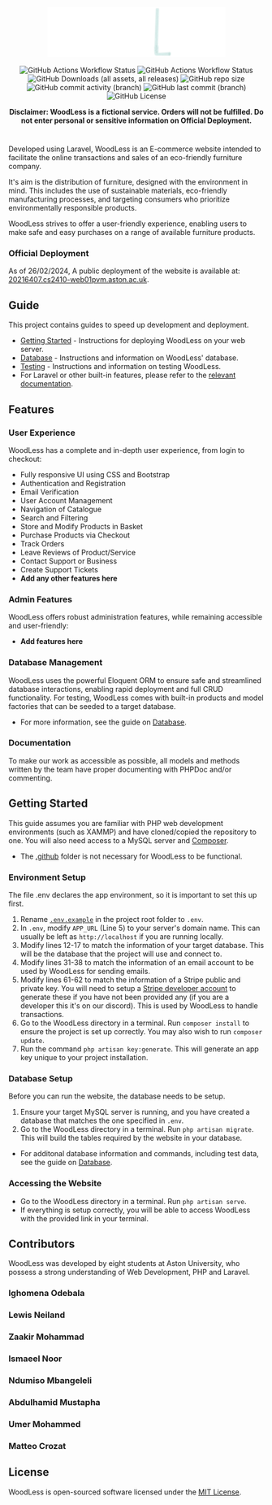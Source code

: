 <p align="center">
    <a href="http://220216407.cs2410-web01pvm.aston.ac.uk/" target="_blank"><img src="public_html/images/logo_plain_cropped.svg" width="350" alt="Woodless">
    </a>
</p>
<p align="center">
    <img alt="GitHub Actions Workflow Status" src="https://img.shields.io/github/actions/workflow/status/dhee-tree/Team-19/tests.yml?logo=github&label=tests&branch=main">
    <img alt="GitHub Actions Workflow Status" src="https://img.shields.io/github/actions/workflow/status/dhee-tree/Team-19/main.yml?logo=github&branch=main">
    <img alt="GitHub Downloads (all assets, all releases)" src="https://img.shields.io/github/downloads/dhee-tree/Team-19/total">
    <img alt="GitHub repo size" src="https://img.shields.io/github/repo-size/dhee-tree/Team-19">
    <img alt="GitHub commit activity (branch)" src="https://img.shields.io/github/commit-activity/t/dhee-tree/Team-19/development">
    <img alt="GitHub last commit (branch)" src="https://img.shields.io/github/last-commit/dhee-tree/Team-19/development">
    <img alt="GitHub License" src="https://img.shields.io/github/license/dhee-tree/Team-19">
</p>

<strong><p align="center">Disclaimer: WoodLess is a fictional service. Orders will not be fulfilled. Do not enter personal or sensitive information on Official Deployment.</p></strong> 

#

Developed using Laravel, WoodLess is an E-commerce website intended to facilitate the online transactions and sales of an eco-friendly furniture company. 

It's aim is the distribution of furniture, designed with the environment in mind. This includes the use of sustainable materials, eco-friendly manufacturing processes, and targeting consumers who prioritize environmentally responsible products. 

WoodLess strives to offer a user-friendly experience, enabling users to make safe and easy purchases on a range of available furniture products.

### Official Deployment
As of 26/02/2024, A public deployment of the website is available at: [20216407.cs2410-web01pvm.aston.ac.uk](http://220216407.cs2410-web01pvm.aston.ac.uk/). 

## Guide
This project contains guides to speed up development and deployment.
- [Getting Started](#getting-started) - Instructions for deploying WoodLess on your web server.
- [Database](./WoodLess/database) - Instructions and information on WoodLess' database.
- [Testing](./WoodLess/tests) - Instructions and information on testing WoodLess.
- For Laravel or other built-in features, please refer to the [relevant documentation](https://laravel.com/docs/10.x).

## Features
### User Experience
WoodLess has a complete and in-depth user experience, from login to checkout:
- Fully responsive UI using CSS and Bootstrap
- Authentication and Registration
- Email Verification
- User Account Management
- Navigation of Catalogue
- Search and Filtering
- Store and Modify Products in Basket
- Purchase Products via Checkout
- Track Orders
- Leave Reviews of Product/Service
- Contact Support or Business
- Create Support Tickets
- **Add any other features here**

### Admin Features
WoodLess offers robust administration features, while remaining accessible and user-friendly:
- **Add features here**

### Database Management
WoodLess uses the powerful Eloquent ORM to ensure safe and streamlined database interactions, enabling rapid deployment and full CRUD functionality. For testing, WoodLess comes with built-in products and model factories that can be seeded to a target database.
- For more information, see the guide on [Database](./WoodLess/database).

### Documentation
To make our work as accessible as possible, all models and methods written by the team have proper documenting with PHPDoc and/or commenting. 


## Getting Started
This guide assumes you are familiar with PHP web development environments (such as XAMMP) and have cloned/copied the repository to one. You will also need access to a MySQL server and [Composer](https://getcomposer.org/download/). 

- The [.github](./.github) folder is not necessary for WoodLess to be functional.

### Environment Setup
The file .env declares the app environment, so it is important to set this up first. 
1. Rename [`.env.example`](./WoodLess/.env.example) in the project root folder to `.env`.
2. In `.env`, modify `APP_URL` (Line 5) to your server's domain name. This can usually be left as `http://localhost` if you are running locally.
3. Modify lines 12-17 to match the information of your target database. This will be the database that the project will use and connect to.
4. Modify lines 31-38 to match the information of an email account to be used by WoodLess for sending emails.
5. Modify lines 61-62 to match the information of a Stripe public and private key. You will need to setup a [Stripe developer account](https://docs.stripe.com/keys) to generate these if you have not been provided any (if you are a developer this it's on our discord). This is used by WoodLess to handle transactions.
6. Go to the WoodLess directory in a terminal. Run `composer install` to ensure the project is set up correctly. You may also wish to run `composer update`.
7. Run the command `php artisan key:generate`. This will generate an app key unique to your project installation.

### Database Setup
Before you can run the website, the database needs to be setup.
1. Ensure your target MySQL server is running, and you have created a database that matches the one specified in `.env`.
2. Go to the WoodLess directory in a terminal. Run `php artisan migrate`. This will build the tables required by the website in your database.
- For additonal database information and commands, including test data, see the guide on [Database](./WoodLess/database).

### Accessing the Website
- Go to the WoodLess directory in a terminal. Run `php artisan serve`. 
- If everything is setup correctly, you will be able to access WoodLess with the provided link in your terminal.

## Contributors
WoodLess was developed by eight students at Aston University, who possess a strong understanding of Web Development, PHP and Laravel.
### Ighomena Odebala
### Lewis Neiland
### Zaakir Mohammad
### Ismaeel Noor 
### Ndumiso Mbangeleli
### Abdulhamid Mustapha
### Umer Mohammed
### Matteo Crozat

## License
WoodLess is open-sourced software licensed under the [MIT License](./LICENSE).